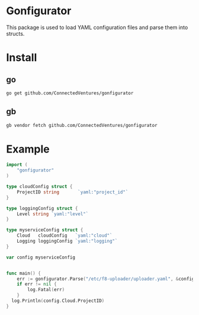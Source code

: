 # Gonfigurator
This package is used to load YAML configuration files and parse them into
structs.

# Install

## go

```sh
go get github.com/ConnectedVentures/gonfigurator
```

## gb

```sh
gb vendor fetch github.com/ConnectedVentures/gonfigurator
```

# Example

```go
import (
	"gonfigurator"
)

type cloudConfig struct {
	ProjectID string       `yaml:"project_id"`
}

type loggingConfig struct {
	Level string `yaml:"level"`
}

type myserviceConfig struct {
	Cloud   cloudConfig   `yaml:"cloud"`
	Logging loggingConfig `yaml:"logging"`
}

var config myserviceConfig


func main() {
	err := gonfigurator.Parse("/etc/f8-uploader/uploader.yaml", &config)
	if err != nil {
		log.Fatal(err)
	}
  log.Println(config.Cloud.ProjectID)
}
```
